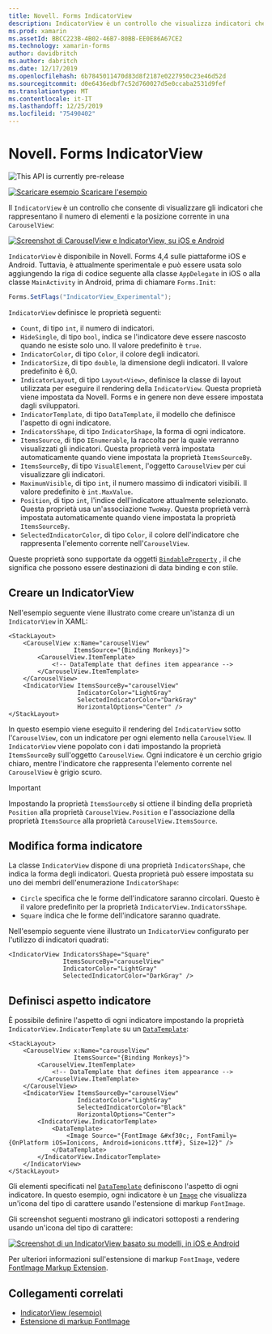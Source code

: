 ```yaml
---
title: Novell. Forms IndicatorView
description: IndicatorView è un controllo che visualizza indicatori che rappresentano il numero di elementi e la posizione corrente in un CarouselView.
ms.prod: xamarin
ms.assetId: BBCC223B-4B02-46B7-80BB-EE0E86A67CE2
ms.technology: xamarin-forms
author: davidbritch
ms.author: dabritch
ms.date: 12/17/2019
ms.openlocfilehash: 6b7845011470d83d8f2187e0227950c23e46d52d
ms.sourcegitcommit: d0e6436edbf7c52d760027d5e0ccaba2531d9fef
ms.translationtype: MT
ms.contentlocale: it-IT
ms.lasthandoff: 12/25/2019
ms.locfileid: "75490402"
---
```

# <a name="xamarinforms-indicatorview"></a>Novell. Forms IndicatorView

![](~/media/shared/preview.png "This API is currently pre-release")

[![Scaricare esempio](~/media/shared/download.png) Scaricare l'esempio](https://docs.microsoft.com/samples/xamarin/xamarin-forms-samples/userinterface-indicatorviewdemos/)

Il `IndicatorView` è un controllo che consente di visualizzare gli indicatori che rappresentano il numero di elementi e la posizione corrente in una `CarouselView`:

[![Screenshot di CarouselView e IndicatorView, su iOS e Android](indicatorview-images/circles.png "Cerchi IndicatorView")](indicatorview-images/circles-large.png#lightbox "Cerchi IndicatorView")

`IndicatorView` è disponibile in Novell. Forms 4,4 sulle piattaforme iOS e Android. Tuttavia, è attualmente sperimentale e può essere usata solo aggiungendo la riga di codice seguente alla classe `AppDelegate` in iOS o alla classe `MainActivity` in Android, prima di chiamare `Forms.Init`:

```csharp
Forms.SetFlags("IndicatorView_Experimental");
```

`IndicatorView` definisce le proprietà seguenti:

- `Count`, di tipo `int`, il numero di indicatori.
- `HideSingle`, di tipo `bool`, indica se l'indicatore deve essere nascosto quando ne esiste solo uno. Il valore predefinito è `true`.
- `IndicatorColor`, di tipo `Color`, il colore degli indicatori.
- `IndicatorSize`, di tipo `double`, la dimensione degli indicatori. Il valore predefinito è 6,0.
- `IndicatorLayout`, di tipo `Layout<View>`, definisce la classe di layout utilizzata per eseguire il rendering della `IndicatorView`. Questa proprietà viene impostata da Novell. Forms e in genere non deve essere impostata dagli sviluppatori.
- `IndicatorTemplate`, di tipo `DataTemplate`, il modello che definisce l'aspetto di ogni indicatore.
- `IndicatorsShape`, di tipo `IndicatorShape`, la forma di ogni indicatore.
- `ItemsSource`, di tipo `IEnumerable`, la raccolta per la quale verranno visualizzati gli indicatori. Questa proprietà verrà impostata automaticamente quando viene impostata la proprietà `ItemsSourceBy`.
- `ItemsSourceBy`, di tipo `VisualElement`, l'oggetto `CarouselView` per cui visualizzare gli indicatori.
- `MaximumVisible`, di tipo `int`, il numero massimo di indicatori visibili. Il valore predefinito è `int.MaxValue`.
- `Position`, di tipo `int`, l'indice dell'indicatore attualmente selezionato. Questa proprietà usa un'associazione `TwoWay`. Questa proprietà verrà impostata automaticamente quando viene impostata la proprietà `ItemsSourceBy`.
- `SelectedIndicatorColor`, di tipo `Color`, il colore dell'indicatore che rappresenta l'elemento corrente nell'`CarouselView`.

Queste proprietà sono supportate da oggetti [`BindableProperty`](xref:Xamarin.Forms.BindableProperty) , il che significa che possono essere destinazioni di data binding e con stile.

## <a name="create-an-indicatorview"></a>Creare un IndicatorView

Nell'esempio seguente viene illustrato come creare un'istanza di un `IndicatorView` in XAML:

```xaml
<StackLayout>
    <CarouselView x:Name="carouselView"
                  ItemsSource="{Binding Monkeys}">
        <CarouselView.ItemTemplate>
            <!-- DataTemplate that defines item appearance -->
        </CarouselView.ItemTemplate>
    </CarouselView>
    <IndicatorView ItemsSourceBy="carouselView"
                   IndicatorColor="LightGray"
                   SelectedIndicatorColor="DarkGray"
                   HorizontalOptions="Center" />
</StackLayout>
```

In questo esempio viene eseguito il rendering del `IndicatorView` sotto l'`CarouselView`, con un indicatore per ogni elemento nella `CarouselView`. Il `IndicatorView` viene popolato con i dati impostando la proprietà `ItemsSourceBy` sull'oggetto `CarouselView`. Ogni indicatore è un cerchio grigio chiaro, mentre l'indicatore che rappresenta l'elemento corrente nel `CarouselView` è grigio scuro.

> [!IMPORTANT]
> Impostando la proprietà `ItemsSourceBy` si ottiene il binding della proprietà `Position` alla proprietà `CarouselView.Position` e l'associazione della proprietà `ItemsSource` alla proprietà `CarouselView.ItemsSource`.

## <a name="change-indicator-shape"></a>Modifica forma indicatore

La classe `IndicatorView` dispone di una proprietà `IndicatorsShape`, che indica la forma degli indicatori. Questa proprietà può essere impostata su uno dei membri dell'enumerazione `IndicatorShape`:

- `Circle` specifica che le forme dell'indicatore saranno circolari. Questo è il valore predefinito per la proprietà `IndicatorView.IndicatorsShape`.
- `Square` indica che le forme dell'indicatore saranno quadrate.

Nell'esempio seguente viene illustrato un `IndicatorView` configurato per l'utilizzo di indicatori quadrati:

```xaml
<IndicatorView IndicatorsShape="Square"
               ItemsSourceBy="carouselView"
               IndicatorColor="LightGray"
               SelectedIndicatorColor="DarkGray" />
```

## <a name="define-indicator-appearance"></a>Definisci aspetto indicatore

È possibile definire l'aspetto di ogni indicatore impostando la proprietà `IndicatorView.IndicatorTemplate` su un [`DataTemplate`](xref:Xamarin.Forms.DataTemplate):

```xaml
<StackLayout>
    <CarouselView x:Name="carouselView"
                  ItemsSource="{Binding Monkeys}">
        <CarouselView.ItemTemplate>
            <!-- DataTemplate that defines item appearance -->
        </CarouselView.ItemTemplate>
    </CarouselView>
    <IndicatorView ItemsSourceBy="carouselView"
                   IndicatorColor="LightGray"
                   SelectedIndicatorColor="Black"
                   HorizontalOptions="Center">
        <IndicatorView.IndicatorTemplate>
            <DataTemplate>
                <Image Source="{FontImage &#xf30c;, FontFamily={OnPlatform iOS=Ionicons, Android=ionicons.ttf#}, Size=12}" />
            </DataTemplate>
        </IndicatorView.IndicatorTemplate>
    </IndicatorView>
</StackLayout>
```

Gli elementi specificati nel [`DataTemplate`](xref:Xamarin.Forms.DataTemplate) definiscono l'aspetto di ogni indicatore. In questo esempio, ogni indicatore è un [`Image`](xref:Xamarin.Forms.Image) che visualizza un'icona del tipo di carattere usando l'estensione di markup `FontImage`.

Gli screenshot seguenti mostrano gli indicatori sottoposti a rendering usando un'icona del tipo di carattere:

[![Screenshot di un IndicatorView basato su modelli, in iOS e Android](indicatorview-images/templated.png "IndicatorView basato su modelli")](indicatorview-images/templated-large.png#lightbox "IndicatorView basato su modelli")

Per ulteriori informazioni sull'estensione di markup `FontImage`, vedere [FontImage Markup Extension](~/xamarin-forms/xaml/markup-extensions/consuming.md#fontimage-markup-extension).

## <a name="related-links"></a>Collegamenti correlati

- [IndicatorView (esempio)](https://docs.microsoft.com/samples/xamarin/xamarin-forms-samples/userinterface-indicatorviewdemos/)
- [Estensione di markup FontImage](~/xamarin-forms/xaml/markup-extensions/consuming.md#fontimage-markup-extension)

